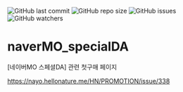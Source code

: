 <img alt="GitHub last commit" src="https://img.shields.io/github/last-commit/taekwonkim/naverMO_specialDA"> <img alt="GitHub repo size" src="https://img.shields.io/github/repo-size/taekwonkim/naverMO_specialDA"> <img alt="GitHub issues" src="https://img.shields.io/github/issues/taekwonkim/naverMO_specialDA"> <img alt="GitHub watchers" src="https://img.shields.io/github/watchers/taekwonkim/naverMO_specialDA?style=social">

# naverMO_specialDA
[네이버MO 스페셜DA] 관련 첫구매 페이지

<a href="https://nayo.hellonature.me/HN/PROMOTION/issue/338" target="_blank">https://nayo.hellonature.me/HN/PROMOTION/issue/338</a>
